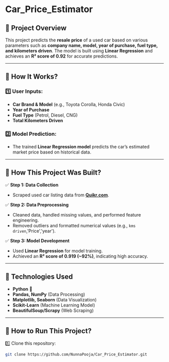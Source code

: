# Car_Price_Estimator
## 📌 Project Overview  
This project predicts the **resale price** of a used car based on various parameters such as **company name, model, year of purchase, fuel type, and kilometers driven**. The model is built using **Linear Regression** and achieves an **R² score of 0.92** for accurate predictions.  

---

## 🔹 How It Works?  

### 1️⃣ User Inputs:
- **Car Brand & Model** (e.g., Toyota Corolla, Honda Civic)  
- **Year of Purchase**  
- **Fuel Type** (Petrol, Diesel, CNG)  
- **Total Kilometers Driven**  

### 2️⃣ Model Prediction:
- The trained **Linear Regression model** predicts the car’s estimated market price based on historical data.  

---

## 🔹 How This Project Was Built?  

✅ **Step 1: Data Collection**  
- Scraped used car listing data from **[Quikr.com](https://quikr.com)**.  

✅ **Step 2: Data Preprocessing**  
- Cleaned data, handled missing values, and performed feature engineering.  
- Removed outliers and formatted numerical values (e.g., `kms driven`,'Price','year').  

✅ **Step 3: Model Development**  
- Used **Linear Regression** for model training.  
- Achieved an **R² score of 0.919 (~92%)**, indicating high accuracy.  

---

## 🔹 Technologies Used  
- **Python** 🐍  
- **Pandas, NumPy** (Data Processing)  
- **Matplotlib, Seaborn** (Data Visualization)  
- **Scikit-Learn** (Machine Learning Model)  
- **BeautifulSoup/Scrapy** (Web Scraping)  

---

## 🔹 How to Run This Project?  

1️⃣ Clone this repository:  
```bash
git clone https://github.com/NunnaPooja/Car_Price_Estimator.git

